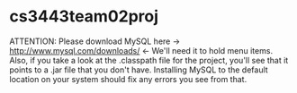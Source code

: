 cs3443team02proj
================
ATTENTION:
Please download MySQL here -> http://www.mysql.com/downloads/ <-
We'll need it to hold menu items. Also, if you take a look at
the .classpath file for the project, you'll see that it points
to a .jar file that you don't have. Installing MySQL to the default
location on your system should fix any errors you see from that.
